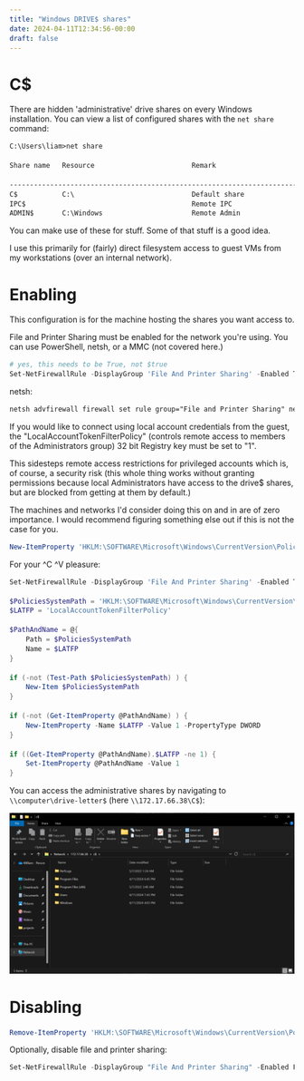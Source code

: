 ```yaml
---
title: "Windows DRIVE$ shares"
date: 2024-04-11T12:34:56-00:00
draft: false
---
```


# C$

There are hidden 'administrative' drive shares on every Windows installation. You can view a list of configured shares with the `net share` command:

```txt
C:\Users\liam>net share

Share name   Resource                        Remark

-------------------------------------------------------------------------------
C$           C:\                             Default share
IPC$                                         Remote IPC
ADMIN$       C:\Windows                      Remote Admin
```

You can make use of these for stuff. Some of that stuff is a good idea.

I use this primarily for (fairly) direct filesystem access to guest VMs from my workstations (over an internal network).

# Enabling

This configuration is for the machine hosting the shares you want access to.

File and Printer Sharing must be enabled for the network you're using. You can use PowerShell, netsh, or a MMC (not covered here.)

```Powershell
# yes, this needs to be True, not $true
Set-NetFirewallRule -DisplayGroup 'File And Printer Sharing' -Enabled True -Profile Any
```

netsh:
```txt
netsh advfirewall firewall set rule group="File and Printer Sharing" new enable=Yes
```

If you would like to connect using local account credentials from the guest, the "LocalAccountTokenFilterPolicy" (controls remote access to members of the Administrators group) 32 bit Registry key must be set to "1".

This sidesteps remote access restrictions for privileged accounts which is, of course, a security risk (this whole thing works without granting permissions because local Administrators have access to the drive$ shares, but are blocked from getting at them by default.)

The machines and networks I'd consider doing this on and in are of zero importance. I would recommend figuring something else out if this is not the case for you.

```Powershell
New-ItemProperty 'HKLM:\SOFTWARE\Microsoft\Windows\CurrentVersion\Policies\System' -Name LocalAccountTokenFilterPolicy -Value 1 -PropertyType DWORD -Force
```

For your ^C ^V pleasure:

```PowerShell
Set-NetFirewallRule -DisplayGroup 'File And Printer Sharing' -Enabled True -Profile Any

$PoliciesSystemPath = 'HKLM:\SOFTWARE\Microsoft\Windows\CurrentVersion\Policies\System'
$LATFP = 'LocalAccountTokenFilterPolicy'

$PathAndName = @{
    Path = $PoliciesSystemPath
    Name = $LATFP
}

if (-not (Test-Path $PoliciesSystemPath) ) {
    New-Item $PoliciesSystemPath
}

if (-not (Get-ItemProperty @PathAndName) ) {
    New-ItemProperty -Name $LATFP -Value 1 -PropertyType DWORD
}

if ((Get-ItemProperty @PathAndName).$LATFP -ne 1) {
    Set-ItemProperty @PathAndName -Value 1
}
```

You can access the administrative shares by navigating to `\\computer\drive-letter$` (here `\\172.17.66.38\C$`):

![C$ drive in Windows Explorer](c$.png)

# Disabling

```Powershell
Remove-ItemProperty 'HKLM:\SOFTWARE\Microsoft\Windows\CurrentVersion\Policies\System' -Name LocalAccountTokenFilterPolicy
```

Optionally, disable file and printer sharing:

```Powershell
Set-NetFirewallRule -DisplayGroup "File And Printer Sharing" -Enabled False -Profile Any
```
